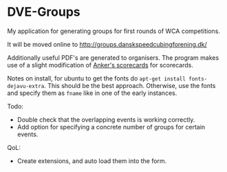 # DVE-Groups

My application for generating groups for first rounds of WCA competitions. 

It will be moved online to http://groups.danskspeedcubingforening.dk/

Additionally useful PDF's are generated to organisers. The program makes use of a slight modification of [Anker's scorecards](https://github.com/Daniel-Anker-Hermansen/WCA_tools_lib/tree/main/wca_scorecards_lib) for scorecards.

Notes on install, for ubuntu to get the fonts do `apt-get install fonts-dejavu-extra`. This should be the best approach. Otherwise, use the fonts and specify them as `fname` like in one of the early instances.

Todo:

* Double check that the overlapping events is working correctly.
* Add option for specifying a concrete number of groups for certain events.

QoL:

* Create extensions, and auto load them into the form.